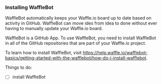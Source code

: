 ### Installing WaffleBot
 
WaffleBot automatically keeps your Waffle.io board up to date based on activity in GitHub.  WaffleBot can move ides from idea to done without ever having to manually update your Waffle.io board. 

WaffleBot is a GitHub App.  To use WaffleBot, you need to install WaffleBot in all of the GitHub repositories that are part of your Waffle.io project.

To learn how to install WaffleBot, visit https://help.waffle.io/wafflebot-basics/getting-started-with-the-wafflebot/how-do-i-install-wafflebot.

Things to do:
- [ ] install WaffleBot

